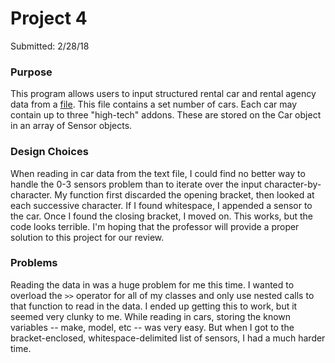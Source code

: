 # Project 4
Submitted: 2/28/18

### Purpose
This program allows users to input structured rental car and rental
agency data from a [file](.HighTechAgency.txt). This file contains
a set number of cars. Each car may contain up to three "high-tech"
addons. These are stored on the Car object in an array of Sensor
objects.

### Design Choices
When reading in car data from the text file, I could find no better
way to handle the 0-3 sensors problem than to iterate over the input
character-by-character. My function first discarded the opening bracket,
then looked at each successive character. If I found whitespace, I
appended a sensor to the car. Once I found the closing bracket, I moved
on. This works, but the code looks terrible. I'm hoping that the
professor will provide a proper solution to this project for our review.

### Problems
Reading the data in was a huge problem for me this time. I wanted to
overload the `>>` operator for all of my classes and only use nested
calls to that function to read in the data. I ended up getting this
to work, but it seemed very clunky to me. While reading in cars, storing
the known variables -- make, model, etc -- was very easy. But when I
got to the bracket-enclosed, whitespace-delimited list of sensors, I
had a much harder time.